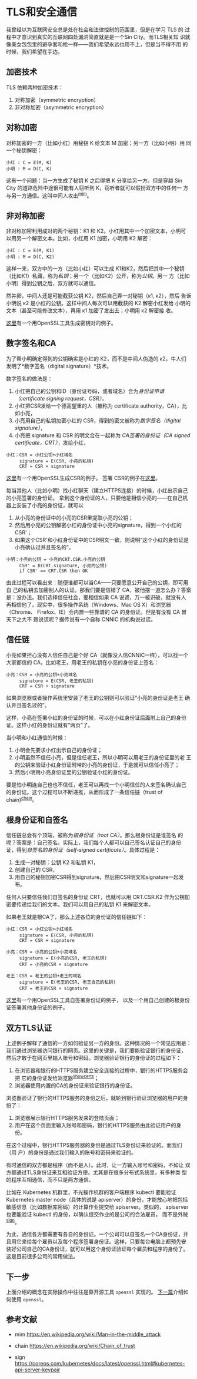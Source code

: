 # TLS和安全通信

我曾经以为互联网安全总是处在社会和法律控制的范围里，但是在学习 TLS 的
过程中才意识到真实的互联网四处漏洞简直就是是一个Sin City。而TLS相关知
识就像美女包包里的避孕套和枪一样——我们希望永远也用不上，但是当不得不用
的时候，我们希望在手边。


## 加密技术

TLS 依赖两种加密技术：

1. 对称加密（symmetric encryption）
1. 非对称加密（asymmetric encryption）


## 对称加密

对称加密的一方（比如小红）用秘钥 K 给文本 M 加密；另一方（比如小明）用
同一个秘钥解密：

```
小红 : C = E(M, K)
小明 : M = D(C, K)
```

这有一个问题：当一方生成了秘钥 K 之后得把 K 分享给另一方。但是穿越 Sin
City 的道路危险中途很可能有人窃听到 K，窃听者就可以假扮双方中的任何一
方与另一方通信。这叫中间人攻击<sup>[mim](#mim)</sup>。


## 非对称加密

非对称加密利用成对的两个秘钥：K1 和 K2。小红用其中一个加密文本，小明可
以用另一个解密文本。比如，小红用 K1 加密，小明用 K2 解密：

```
小红 : C = E(M, K1)
小明 : M = D(C, K2)
```

这样一来，双方中的一方（比如小红）可以生成 K1和K2，然后把其中一个秘钥
（比如K1）私藏，称为*私钥*；另一个（比如K2）公开，称为*公钥*。另一
方（比如小明）得到公钥之后，双方就可以通信。

然并卵，中间人还是可能截获公钥 K2，然后自己弄一对秘钥（κ1, κ2），然后
告诉小明说 κ2 是小红的公钥。这样中间人每次可以用截获的 K2 解密小红发给
小明的文本（甚至可能修改文本），再用 κ1 加密了发出去；小明用 κ2 解密接
收。

[这里](./openssl.md#生成RSA秘钥对)有一个用OpenSSL工具生成密钥对的例子。


## 数字签名和CA

为了帮小明确定得到的公钥确实是小红的 K2，而不是中间人伪造的 κ2，牛人们
发明了*数字签名（digital signature）*技术。

数字签名的做法是：

1. 小红把自己的公钥和ID（身份证号码，或者域名）合为*身份证申请（certificate signing request，CSR）*，
1. 小红把CSR发给一个德高望重的人（被称为 certificate authority，CA），比如小亮，
1. 小亮用自己的私钥加密小红的 CSR，得到的密文被称为*数字签名（digital signature）*，
1. 小亮把 signature 和 CSR 的明文合在一起称为 *CA签署的身份证（CA signed certificate，CRT）*，发给小红，

```
小红：CSR = 小红公钥+小红域名
     signature = E(CSR, 小亮的私钥)
     CRT = CSR + signature
```

[这里](./openssl.md#生成身份证申请)有一个用OpenSSL生成CSR的例子。 签署
CSR的例子在[这里](./openssl.md#签署身份证)。

每当其他人（比如小明）找小红聊天（建立HTTPS连接）的时候，小红出示自己的小亮签署的身份证。
拿到这个身份证的人，只要他是相信小亮的——在自己机器上安装了小亮的身份证，就可以

1. 从小亮的身份证中的小亮的CSR里提取小亮的公钥；
1. 然后用小亮的公钥解密小红的身份证中小亮的signature，得到一个小红的CSR'；
1. 如果这个CSR'和小红身份证中的CSR明文一致，则说明“这个小红的身份证是小亮确认过并且签名的”。

```
小明：小亮的公钥 = 小亮的CRT.CSR.小亮的公钥
     CSR' = D(CRT.signature, 小亮的公钥)
     if CSR' == CRT.CSR then OK
```

由此过程可以看出来：随便谁都可以当CA——只要愿意公开自己的公钥，即可用自
己的私钥去加密别人的认证。那我们要是信错了 CA，被他摆一道怎么办？答案
是：没办法。我们选择信任社会，要相信如果 CA 说谎，万一被识破，就没有人
再相信他了。现实中，很多操作系统（Windows、Mac OS X）和浏览器（Chrome、
Firefox、IE）会内置一些靠谱的 CA 的身份证。但是有没有 CA 冒天下之大不
韪说谎呢？据传说有一个自称 CNNIC 的机构说过谎。


## 信任链

小亮如果担心没有人信任自己是个好 CA（就像没人信CNNIC一样），可以找一个
大家都信的 CA，比如老王，用老王的私钥在小亮的身份证上签名：

```
小亮：CSR = 小亮的公钥+小亮域名
     signature = E(CSR, 老王的私钥)
     CRT = CSR + signature
```

如果浏览器或者操作系统里安装了老王的公钥则可以验证“小亮的身份证是老王
确认并且签名过的”。

这样，小亮在签署小红的身份证的时候，可以在小红身份证后面附上自己的身份
证。这样小红的身份证就有“两页”了。

当小明和小红通信的时候：

1. 小明会先要求小红出示自己的身份证；
1. 小明虽然不信任小亮，但是信任老王，所以小明可以用老王的身份证里的老
   王的公钥来验证小红身份证附带的小亮的身份证，于是就可以信任小亮了；
1. 然后小明用小亮身份证里的公钥验证小红的身份证。

要是怕小明连自己也也不信任，老王可以再找一个小明信任的人来签名确认自己
的身份证。这个过程可以不断递推，从而形成了一条信任链（trust of
chain)<sup>[chain](#chain)</sup>。


## 根身份证和自签名

信任链总会有个顶端，被称为*根身份证（root CA）*。那么根身份证是谁签名
的呢？答案是：自己签名。实际上，我们每个人都可以自己签名认证自己的身份
证，得到*自签名的身份证（self-signed certificate）*。具体过程是：

1. 生成一对秘钥：公钥 K2 和私钥 K1，
2. 创建自己的 CSR，
3. 用自己的秘钥加密CSR得到signature，然后把CSR明文和signature一起发布。

任何人只要信任我们自签名的身份证 CRT，也就可以用 CRT.CSR.K2 作为公钥加
密要传递给我们的文本。我们可以用自己的私钥 K1 来解密文本。

如果老王就是根CA了，那么上述各位的身份证的信任链如下：

```
小红：CSR = 小红公钥+小红域名
     signature = E(CSR, 小亮的私钥)
     CRT = CSR + signature

小亮：CSR = 小亮的公钥+小亮域名
     signature = E(小亮的CSR, 老王的私钥)
     CRT = 小亮的CSR + signature

老王：CSR = 老王的公钥+老王的域名
     signature = E(老王的CSR, 老王自己的私钥)
     CRT = 老王的CSR + signature
```

[这里](./openssl.md#签署身份证)有一个用OpenSSL工具自签署身份证的例子，
以及一个用自己创建的根身份证签署其他身份证的例子。

## 双方TLS认证

上述例子解释了通信的一方如何验证另一方的身份。这种情况的一个常见应用是：
我们通过浏览器访问银行的网页。这里的关键是，我们要能验证银行的身份证，
然后才敢于在网页里输入账号和密码。浏览器验证银行的身份证的过程如下：

1. 在浏览器和银行的HTTPS服务建立安全连接的过程中，银行的HTTPS服务会把
   它的身份证发给浏览器<sup>[showcerts](./openssl.md#showcerts)</sup>；
1. 浏览器使用内置的CA的身份证来验证银行的身份证。

浏览器验证了银行的HTTPS服务的身份之后，就轮到银行验证浏览器的用户的身份了：

1. 浏览器展示银行HTTPS服务发来的登陆页面；
1. 用户在这个页面里输入账号和密码，银行的HTTPS服务由此验证用户的身份。

在这个过程中，银行HTTPS服务器的身份是通过TLS身份证来验证的。而我们（用
户）的身份是通过我们输入的账号和密码来验证的。

有时通信的双方都是程序（而不是人）。此时，让一方输入账号和密码，不如让
双方都通过TLS身份证来互相验证方便。尤其是在很多分布式系统里，有多种类
型的程序互相通信，而不只是两方通信。

比如在 Kubernetes 机群里，不光操作机群的客户端程序 kubectl 要能验证
Kubernetes master node（具体的说是 apiserver）的身份，才能放心地把包括
敏感信息（比如数据库密码）的计算作业提交给 apiserver。类似的，
apiserver也要能验证 kubectl 的身份，以确认提交作业的是公司的合法雇员，
而不是外贼<sup>[sign](#sign)</sup>。

为此，通信各方都需要有各自的身份证。一个公司可以自签名一个CA身份证，并
且用它来给每个雇员以及每个程序签署身份证。这样，只要每台电脑上都预先安
装好公司自己的CA身份证，就可以用这个身份证验证每个雇员和程序的身份了。
这是目前很多公司的常用做法。

## 下一步

上面介绍的概念在实际操作中往往是靠开源工具 `openssl` 实现的。
[下一篇](./openssl.md)介绍如何使用 `openssl`。

## 参考文献

- <a name=mim>mim</a> https://en.wikipedia.org/wiki/Man-in-the-middle_attack

- <a name=chain>chain</a> https://en.wikipedia.org/wiki/Chain_of_trust

- <a name=sign>sign</a> https://coreos.com/kubernetes/docs/latest/openssl.html#kubernetes-api-server-keypair

